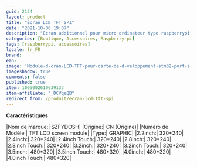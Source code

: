 ```yaml
---
guid: 2124
layout: product 
title: "Écran LCD TFT SPI"
date: "2021-10-06 19:07"
description: "Ecran additionnel pour micro ordinateur type raspberrypi"
categories: [Boutique, Accessoires, Raspberry-pi]
tags: [raspberrypi, accessoires]
locale: fr_FR
brand: 
ean: 
image: 'Module-d-cran-LCD-TFT-pour-carte-de-d-veloppement-stm32-port-s-rie-SPI-seriesctouch.jpg'
imageshadow: true
comments: false
published: true
item: 1005002610639133
item-affiliate: "_DCVqeQB"
redirect_from: /produit/ecran-lcd-tft-spi
---
```


**Caractéristiques**

|Nom de marque:| SZFYDOSH|
|Origine:| CN (Origine)|
|Numéro de Modèle:| TFT LCD screen module|
|Type:| GRAPHIC|
|2.2inch:| 320\*240|
|2.4inch:| 320\*240|
|2.4inch Touch:| 320\*240|
|2.8inch:| 320\*240|
|2.8inch Touch:| 320\*240|
|3.2inch:| 320\*240|
|3.2inch Touch:| 320\*240|
|3.5inch:| 480\*320|
|3.5inch Touch:| 480\*320|
|4.0inch:| 480\*320|
|4.0inch Touch:| 480\*320|
